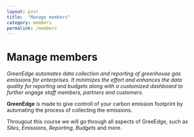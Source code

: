 ```yaml
---
layout: post
title:  "Manage members"
category: members
permalink: /members
---
```

# Manage members
*GreenEdge automates data collection and reporting of greenhouse gas emissions for enterprises. It minimizes the effort and enhances the data quality for reporting and budgets along with a customized dashboard to further engage staff members, partners and customers.*

**GreenEdge** is made to give controll of your carbon emission footprint by automating the process of collecting the emissions.

Througout this course we will go through all aspects of GreeEdge, such as *Sites*, *Emissions*, *Reporting*, *Budgets* and more.
